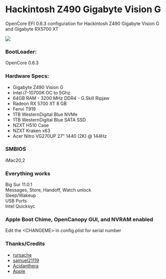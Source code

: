 # Hackintosh Z490 Gigabyte Vision G
OpenCore EFI 0.6.3 configuration for Hackintosh Z490 Gigabyte Vision G and Gigabyte RX5700 XT 

<img src="https://artvandelay.net/wp-content/uploads/2020/11/github-screenshot.png">

### BootLoader:
OpenCore 0.6.3

### Hardware Specs:
- Gigabyte Z490 Vision G
- Intel i7-10700K OC to 5Ghz
- 64GB RAM - 3200 MHz DDR4 - G.Skill Ripjaw
- Radeon RX 5700 XT 8 GB
- Fenvi T919
- 1TB WesternDigital Blue NVMe
- 1TB WesternDigital Blue SATA SSD
- NZXT H510 Case
- NZXT Kraken x63
- Acer Nitro VG270UP 27" 1440 (2K) @ 144Hz

### SMBIOS
iMac20,2<br>

### Everything works
Big Sur 11.0.1<br>
Messages, Store, Handoff, Watch unlock<br>
Sleep/Wakeup<br>
USB Ports<br>
Intel Quicksyc<br>

### Apple Boot Chime, OpenCanopy GUI, and NVRAM enabled
Edit the \<CHANGEME\> in config.plist for serial number<br>

### Thanks/Credits
- <a href="https://github.com/rursache">rursache</a>
- <a href="https://github.com/samuel21119">samuel21119</a>
- <a href="https://github.com/acidanthera">Acidanthera</a>
- <a href="https://www.apple.com">Apple</a>
